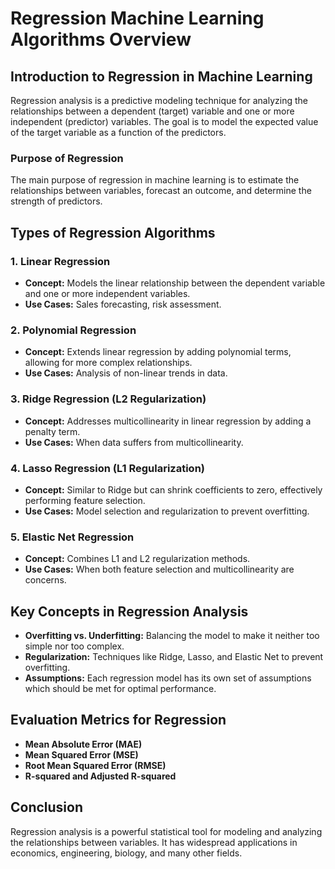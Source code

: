 # Regression Machine Learning Algorithms Overview

## Introduction to Regression in Machine Learning

Regression analysis is a predictive modeling technique for analyzing the relationships between a dependent (target) variable and one or more independent (predictor) variables. The goal is to model the expected value of the target variable as a function of the predictors.

### Purpose of Regression

The main purpose of regression in machine learning is to estimate the relationships between variables, forecast an outcome, and determine the strength of predictors.

## Types of Regression Algorithms

### 1. Linear Regression

- **Concept:** Models the linear relationship between the dependent variable and one or more independent variables.
- **Use Cases:** Sales forecasting, risk assessment.

### 2. Polynomial Regression

- **Concept:** Extends linear regression by adding polynomial terms, allowing for more complex relationships.
- **Use Cases:** Analysis of non-linear trends in data.

### 3. Ridge Regression (L2 Regularization)

- **Concept:** Addresses multicollinearity in linear regression by adding a penalty term.
- **Use Cases:** When data suffers from multicollinearity.

### 4. Lasso Regression (L1 Regularization)

- **Concept:** Similar to Ridge but can shrink coefficients to zero, effectively performing feature selection.
- **Use Cases:** Model selection and regularization to prevent overfitting.

### 5. Elastic Net Regression

- **Concept:** Combines L1 and L2 regularization methods.
- **Use Cases:** When both feature selection and multicollinearity are concerns.


## Key Concepts in Regression Analysis

- **Overfitting vs. Underfitting:** Balancing the model to make it neither too simple nor too complex.
- **Regularization:** Techniques like Ridge, Lasso, and Elastic Net to prevent overfitting.
- **Assumptions:** Each regression model has its own set of assumptions which should be met for optimal performance.

## Evaluation Metrics for Regression

- **Mean Absolute Error (MAE)**
- **Mean Squared Error (MSE)**
- **Root Mean Squared Error (RMSE)**
- **R-squared and Adjusted R-squared**

## Conclusion

Regression analysis is a powerful statistical tool for modeling and analyzing the relationships between variables. It has widespread applications in economics, engineering, biology, and many other fields.
